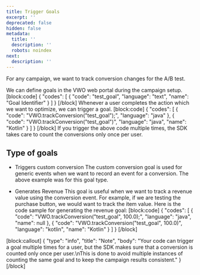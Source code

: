 ```yaml
---
title: Trigger Goals
excerpt: ''
deprecated: false
hidden: false
metadata:
  title: ''
  description: ''
  robots: noindex
next:
  description: ''
---
```

For any campaign, we want to track conversion changes for the A/B test.

We can define goals in the VWO web portal during the campaign setup.
[block:code]
{
  "codes": [
    {
      "code": "test_goal",
      "language": "text",
      "name": "Goal Identifier"
    }
  ]
}
[/block]
Whenever a user completes the action which we want to optimize, we can trigger a goal.
[block:code]
{
  "codes": [
    {
      "code": "VWO.trackConversion(\"test_goal\");",
      "language": "java"
    },
    {
      "code": "VWO.trackConversion(\"test_goal\")",
      "language": "java",
      "name": "Kotlin"
    }
  ]
}
[/block]
If you trigger the above code multiple times, the SDK takes care to count the conversions only once per user.

## Type of goals
 * Triggers custom conversion
The custom conversion goal is used for generic events when we want to record an event for a conversion. The above example was for this goal type.

* Generates Revenue
This goal is useful when we want to track a revenue value using the conversion event.
For example, if we are testing the purchase button, we would want to track the item value.
Here is the code sample for generating the revenue goal:
[block:code]
{
  "codes": [
    {
      "code": "VWO.trackConversion(\"test_goal\", 100.0);",
      "language": "java",
      "name": null
    },
    {
      "code": "VWO.trackConversion(\"test_goal\", 100.0)",
      "language": "kotlin",
      "name": "Kotlin"
    }
  ]
}
[/block]

[block:callout]
{
  "type": "info",
  "title": "Note",
  "body": "Your code can trigger a goal multiple times for a user, but the SDK makes sure that a conversion is counted only once per user.\nThis is done to avoid multiple instances of counting the same goal and to keep the campaign results consistent."
}
[/block]